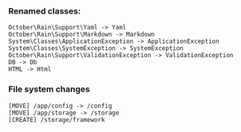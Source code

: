 ### Renamed classes:

    October\Rain\Support\Yaml -> Yaml
    October\Rain\Support\Markdown -> Markdown
    System\Classes\ApplicationException -> ApplicationException
    System\Classes\SystemException -> SystemException
    October\Rain\Support\ValidationException -> ValidationException
    DB -> Db
    HTML -> Html

### File system changes

    [MOVE] /app/config -> /config
    [MOVE] /app/storage -> /storage
    [CREATE] /storage/framework

